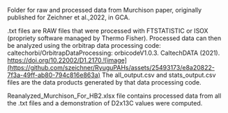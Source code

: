 Folder for raw and processed data from Murchison paper, originally published for Zeichner et al.,2022, in GCA.

.txt files are RAW files that were processed with FTSTATISTIC or ISOX (propriety software managed by Thermo Fisher). Processed data can then be analyzed using the orbitrap data processing code: caltechorbi/OrbitrapDataProcessing: orbicodeV1.0.3. CaltechDATA (2021). https://doi.org/10.22002/D1.2170.![image](https://github.com/szeichner/RyuguPAHs/assets/25493173/e8a20822-7f3a-49ff-ab80-794c816e863a)
The all_output.csv and stats_output.csv files are the data products generated by that data processing code.

Reanalyzed_Murchison_For_HB2.xlsx file contains processed data from all the .txt files and a demonstration of D2x13C values were computed.
